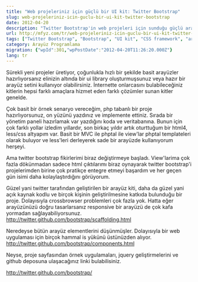 ```yaml
---
title: "Web projeleriniz için güçlü bir UI kit: Twitter Bootstrap"
slug: web-projeleriniz-icin-guclu-bir-ui-kit-twitter-bootstrap
date: 2012-04-20
description: "Twitter Bootstrap'in web projeleri için sunduğu güçlü arayüz kiti, açık kaynak olması, responsive tasarım yetenekleri ve geliştirme süreçlerini nasıl kolaylaştırdığı anlatılıyor."
url: http://mfyz.com/tr/web-projeleriniz-icin-guclu-bir-ui-kit-twitter-bootstrap/
tags: ["Twitter Bootstrap", "Bootstrap", "UI kit", "CSS framework", "arayüz geliştirme", "web tasarımı", "açık kaynak", "responsive tasarım"]
category: Arayüz Programlama
migration: {"wpId":301,"wpPostDate":"2012-04-20T11:26:20.000Z"}
lang: tr
---
```


Sürekli yeni projeler üretiyor, çoğunlukla hızlı bir şekilde basit arayüzler hazırlıyorsanız elinizin altında bir ui library oluşturmuşsunuz veya hazır bir arayüz setini kullanıyor olabilirsiniz. İnternette onlarcasını bulabileceğiniz kitlerin hepsi farklı amaçlara hizmet eden farklı çözümler sunan kitler genelde.

Çok basit bir örnek senaryo vereceğim, php tabanlı bir proje hazırlıyorsunuz, on yüzünü yazdınız ve implemente ettiniz. Sırada bir yönetim paneli hazırlamak var yazdığını koda ve veritabanına. Bunun için çok farklı yollar izledim yıllardır, son birkaç yıldır artık oturttuğum bir html4, less/css altyapım var. Basit bir MVC ile phptal ile view'lar phptal templateleri olarak buluyor ve less'leri derleyerek sade bir arayüzde kullanıyorum herşeyi.

Ama twitter bootstrap fikirlerimi biraz değiştirmeye başladı. View'larima çok fazla dökünmadan sadece html çıktılarımı biraz oynayarak twitter bootstrap'i projelerimden birine çok pratikçe entegre etmeyi başardım ve her geçen gün isimi daha kolaylaştırdığını görüyorum.

Güzel yani twitter tarafından geliştirilen bir arayüz kiti, daha da güzel yani açık kaynak kodlu ve birçok kişinin geliştirilmesine katkıda bulunduğu bir proje. Dolayısıyla crossbrowser problemleri çok fazla yok. Hatta eğer arayüzünüzü doğru tasarlarsanız responsive bir arayüzü de çok kafa yormadan sağlayabiliyorsunuz. http://twitter.github.com/bootstrap/scaffolding.html

Neredeyse bütün arayüz elementlerini düşünmüşler. Dolayısıyla bir web uygulaması için birçok hammal is yükünü üstünüzden alıyor. http://twitter.github.com/bootstrap/components.html

Neyse, proje sayfasından örnek uygulamaları, jquery geliştirmelerini ve github deposuna ulaşacağınız linki bulabilisiniz.

http://twitter.github.com/bootstrap/